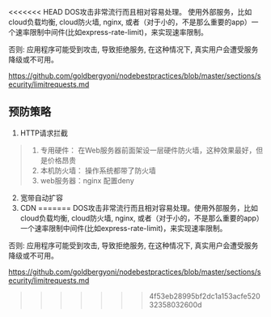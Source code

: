 <<<<<<< HEAD
DOS攻击非常流行而且相对容易处理。
使用外部服务，比如cloud负载均衡, cloud防火墙, nginx, 
或者（对于小的，不是那么重要的app）一个速率限制中间件(比如express-rate-limit)，来实现速率限制。

否则: 应用程序可能受到攻击, 导致拒绝服务, 在这种情况下, 真实用户会遭受服务降级或不可用。

https://github.com/goldbergyoni/nodebestpractices/blob/master/sections/security/limitrequests.md

## 预防策略
1. HTTP请求拦截
> 1. 专用硬件： 在Web服务器前面架设一层硬件防火墙，这种效果最好，但是价格昂贵
> 2. 本机防火墙： 操作系统都带了防火墙
> 3. web服务器：nginx 配置deny
2. 宽带自动扩容
4. CDN
=======
DOS攻击非常流行而且相对容易处理。使用外部服务，比如cloud负载均衡, cloud防火墙, nginx, 或者（对于小的，不是那么重要的app）一个速率限制中间件(比如express-rate-limit)，来实现速率限制。

否则: 应用程序可能受到攻击, 导致拒绝服务, 在这种情况下, 真实用户会遭受服务降级或不可用。

https://github.com/goldbergyoni/nodebestpractices/blob/master/sections/security/limitrequests.md
>>>>>>> 4f53eb28995bf2dc1a153acfe52032358032600d
